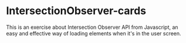 # IntersectionObserver-cards
 This is an exercise about Intersection Observer API from Javascript, an easy and effective way of loading elements when it's in the user screen.
